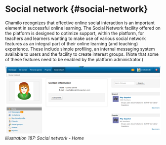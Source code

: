 # Social network {#social-network}

Chamilo recognizes that effective online social interaction is an important element in successful online learning. The Social Network facility offered on the platform is designed to optimize support, within the platform, for teachers and learners wanting to make use of various social network features as an integral part of their online learning (and teaching) experience. These include simple profiling, an internal messaging system available to users and the facility to create interest groups. (Note that some of these features need to be enabled by the platform administrator.)

![](../assets/images255.png)*Illustration 187: Social network - Home*